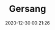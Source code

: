 ---
title: "Gersang"
slug: 'gersang'
date: 2020-12-30 00:21:26
location: 'Sukoharjo, Jawa Tengah'
description: 'Panasmu mengeringkan hijaunya jiwa'
image: 'https://i.postimg.cc/cJ1cDrj0/DSC00079.jpg'
categories: nature
artist: 'Mahaputera'
---